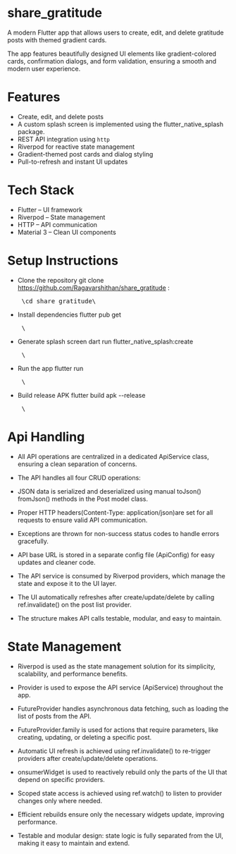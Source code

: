 # share_gratitude


A modern Flutter app that allows users to create, edit, and delete gratitude posts with  themed gradient cards. 

The app features beautifully designed UI elements like gradient-colored cards, 
confirmation dialogs, and form validation, ensuring a smooth and modern user experience.


#  Features

-  Create, edit, and delete posts
- A custom splash screen is implemented using the flutter_native_splash package.
-  REST API integration using `http`
-  Riverpod for reactive state management
-  Gradient-themed post cards and dialog styling
-  Pull-to-refresh and instant UI updates



#  Tech Stack

- Flutter – UI framework
- Riverpod – State management
- HTTP – API communication
- Material 3 – Clean UI components

# Setup Instructions

- Clone the repository
  git clone https://github.com/Ragavarshithan/share_gratitude
  :   <pre> \cd share_gratitude\ </pre>

- Install dependencies
  flutter pub get <pre> \\ </pre>
- Generate splash screen
  dart run flutter_native_splash:create <pre> \\ </pre>
- Run the app
  flutter run <pre> \\ </pre>
- Build release APK
  flutter build apk --release <pre> \\ </pre>

# Api Handling

- All API operations are centralized in a dedicated ApiService class, ensuring a clean separation of concerns.

- The API handles all four CRUD operations:

- JSON data is serialized and deserialized using manual toJson() fromJson() methods in the Post model class.

- Proper HTTP headers(Content-Type: application/json)are set for all requests to ensure valid API communication.

- Exceptions are thrown for non-success status codes to handle errors gracefully.

- API base URL is stored in a separate config file (ApiConfig) for easy updates and cleaner code.

- The API service is consumed by Riverpod providers, which manage the state and expose it to the UI layer.

- The UI automatically refreshes after create/update/delete by calling ref.invalidate() on the post list provider.

- The structure makes API calls testable, modular, and easy to maintain.

# State Management

- Riverpod is used as the state management solution for its simplicity, scalability, and performance benefits.

- Provider is used to expose the API service (ApiService) throughout the app.

- FutureProvider handles asynchronous data fetching, such as loading the list of posts from the API.

- FutureProvider.family is used for actions that require parameters, like creating, updating, or deleting a specific post.

- Automatic UI refresh is achieved using ref.invalidate() to re-trigger providers after create/update/delete operations.

- onsumerWidget is used to reactively rebuild only the parts of the UI that depend on specific providers.

- Scoped state access is achieved using ref.watch() to listen to provider changes only where needed.

- Efficient rebuilds ensure only the necessary widgets update, improving performance.

- Testable and modular design: state logic is fully separated from the UI, making it easy to maintain and extend.
